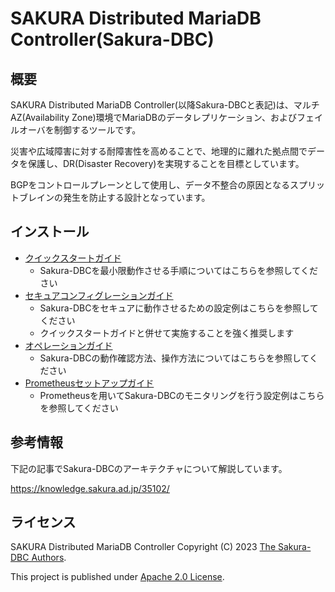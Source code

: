 # SAKURA Distributed MariaDB Controller(Sakura-DBC)

## 概要

SAKURA Distributed MariaDB Controller(以降Sakura-DBCと表記)は、マルチAZ(Availability Zone)環境でMariaDBのデータレプリケーション、およびフェイルオーバを制御するツールです。

災害や広域障害に対する耐障害性を高めることで、地理的に離れた拠点間でデータを保護し、DR(Disaster Recovery)を実現することを目標としています。

BGPをコントロールプレーンとして使用し、データ不整合の原因となるスプリットブレインの発生を防止する設計となっています。

## インストール

- [クイックスタートガイド](docs/quick-start-guide.md)
  - Sakura-DBCを最小限動作させる手順についてはこちらを参照してください
- [セキュアコンフィグレーションガイド](docs/secure-configuration.md)
  - Sakura-DBCをセキュアに動作させるための設定例はこちらを参照してください
  - クイックスタートガイドと併せて実施することを強く推奨します
- [オペレーションガイド](docs/operation-guide.md)
  - Sakura-DBCの動作確認方法、操作方法についてはこちらを参照してください
- [Prometheusセットアップガイド](docs/prometheus-setup.md)
  - Prometheusを用いてSakura-DBCのモニタリングを行う設定例はこちらを参照してください

## 参考情報

下記の記事でSakura-DBCのアーキテクチャについて解説しています。

https://knowledge.sakura.ad.jp/35102/

## ライセンス

SAKURA Distributed MariaDB Controller Copyright (C) 2023 [The Sakura-DBC Authors](AUTHORS).

This project is published under [Apache 2.0 License](LICENSE.txt).
